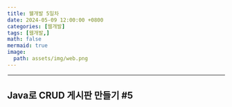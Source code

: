 ```yaml
---
title: 웰개발 5일차
date: 2024-05-09 12:00:00 +0800
categories: [웹개발]
tags: [웹개발,]
math: false
mermaid: true
image:
  path: assets/img/web.png
---
```


<hr style="border:1px solid white">

## Java로 CRUD 게시판 만들기 #5
> 